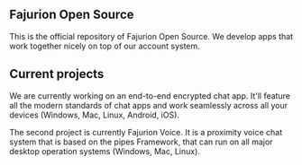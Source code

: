 ## Fajurion Open Source
This is the official repository of Fajurion Open Source. We develop apps that work together nicely on top of our account system.

## Current projects
We are currently working on an end-to-end encrypted chat app. It'll feature all the modern standards of chat apps and work seamlessly across all your devices (Windows, Mac, Linux, Android, iOS).

The second project is currently Fajurion Voice. It is a proximity voice chat system that is based on the pipes Framework, that can run on all major desktop operation systems (Windows, Mac, Linux).

<!--

**Here are some ideas to get you started:**

🙋‍♀️ A short introduction - what is your organization all about?
🌈 Contribution guidelines - how can the community get involved?
👩‍💻 Useful resources - where can the community find your docs? Is there anything else the community should know?
🍿 Fun facts - what does your team eat for breakfast?
🧙 Remember, you can do mighty things with the power of [Markdown](https://docs.github.com/github/writing-on-github/getting-started-with-writing-and-formatting-on-github/basic-writing-and-formatting-syntax)
-->
